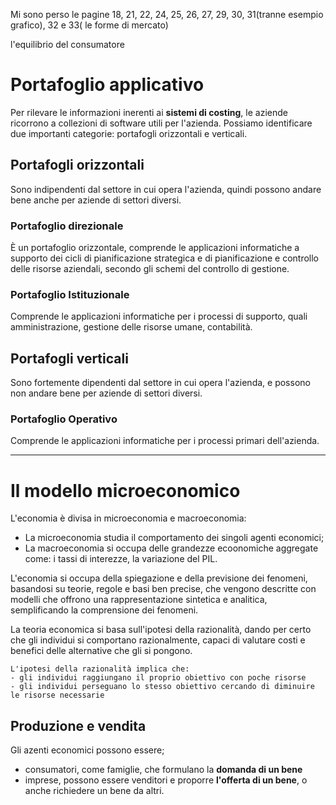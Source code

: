 <link rel="stylesheet" href="../style.css">

Mi sono perso le pagine 18, 21, 22, 24, 25, 26, 27, 29, 30, 31(tranne esempio grafico), 32 e 33( le forme di mercato)

l'equilibrio del consumatore

# Portafoglio applicativo
Per rilevare le informazioni inerenti ai **sistemi di costing**, le aziende ricorrono a collezioni di software utili per l'azienda.
Possiamo identificare due importanti categorie: portafogli orizzontali e verticali.

## Portafogli orizzontali
Sono indipendenti dal settore in cui opera l'azienda, quindi possono andare bene anche per aziende di settori diversi.
### Portafoglio direzionale
È un portafoglio orizzontale, comprende le applicazioni informatiche a supporto dei cicli di pianificazione strategica e di pianificazione e controllo delle risorse aziendali, secondo gli schemi del controllo di gestione.
### Portafoglio Istituzionale
Comprende le applicazioni informatiche per i processi di supporto, quali amministrazione, gestione delle risorse umane, contabilità.

## Portafogli verticali
Sono fortemente dipendenti dal settore in cui opera l'azienda, e possono non andare bene per aziende di settori diversi.
### Portafoglio Operativo
Comprende le applicazioni informatiche per i processi primari dell'azienda.


---


# Il modello microeconomico
L'economia è divisa in microeconomia e macroeconomia:
- La microeconomia studia il comportamento dei singoli agenti economici;
- La macroeconomia si occupa delle grandezze ecoonomiche aggregate come: i tassi di interezze, la variazione del PIL.

L'economia si occupa della spiegazione e della previsione dei fenomeni, basandosi su teorie, regole e basi ben precise, che vengono descritte con modelli che offrono una rappresentazione sintetica e analitica, semplificando la comprensione dei fenomeni.

La teoria economica si basa sull'ipotesi della razionalità, dando per certo che gli individui si comportano razionalmente, capaci di valutare costi e benefici delle alternative che gli si pongono.

```
L'ipotesi della razionalità implica che:
- gli individui raggiungano il proprio obiettivo con poche risorse
- gli individui perseguano lo stesso obiettivo cercando di diminuire le risorse necessarie
```

## Produzione e vendita
Gli azenti economici possono essere;
- consumatori, come famiglie, che formulano la **domanda di un bene**
- imprese, possono essere venditori e proporre **l'offerta di un bene**, o anche richiedere un bene da altri.